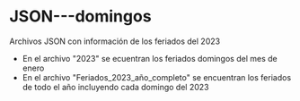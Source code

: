 # JSON---domingos

Archivos JSON con información de los feriados del 2023
- En el archivo "2023" se ecuentran los feriados domingos del mes de enero
- En el archivo "Feriados_2023_año_completo" se encuentran los feriados de todo el año incluyendo cada domingo del 2023
